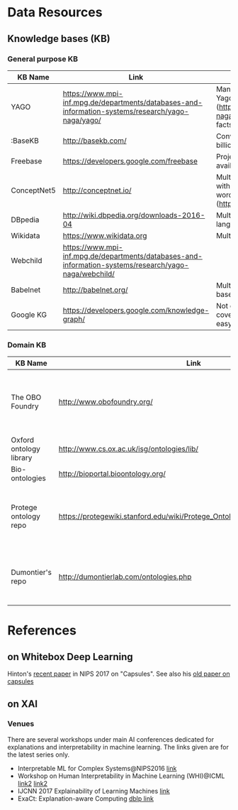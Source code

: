 # Data Resources

## Knowledge bases (KB)

### General purpose KB
|KB Name | Link | Remarks |
|--------|------|---------|
|YAGO|https://www.mpi-inf.mpg.de/departments/databases-and-information-systems/research/yago-naga/yago/ | Manual verification, high accracy. Yago3 is open source now (https://github.com/yago-naga/yago3). 17m entities and 150m facts.|
|:BaseKB|http://basekb.com/ |Converted from Freebase with 1.3 billion facts about 40 million subjects|
|Freebase|https://developers.google.com/freebase | Project shut down, but data dump available (1.9 billion triples)|
|ConceptNet5|http://conceptnet.io/ |Multilingual. 8m nodes, 21m edges, with 1.5m nodes in English. Paper on word embeddings using ConceptNet (https://arxiv.org/pdf/1612.03975.pdf)|
|DBpedia|http://wiki.dbpedia.org/downloads-2016-04 | Multilingual. 38.3m subjects in all languages, 4.5m subjects in English.|
|Wikidata|https://www.wikidata.org |Multilingual. 34m items.|
|Webchild|https://www.mpi-inf.mpg.de/departments/databases-and-information-systems/research/yago-naga/webchild/ | 
|Babelnet|http://babelnet.org/ |Multilingual. 14m entries. Wordnet based.|
|Google KG|https://developers.google.com/knowledge-graph/ |Not great coverage/hierarchy/expressivity, but easy to access|

### Domain KB
|KB Name | Link | Remarks |
|--------|------|---------|
|The OBO Foundry|http://www.obofoundry.org/ | A collection of domain ontologies, incl. GO, BFO and many others. |
|Oxford ontology library|http://www.cs.ox.ac.uk/isg/ontologies/lib/ | |
|Bio-ontologies|http://bioportal.bioontology.org/ | |
|Protege ontology repo|https://protegewiki.stanford.edu/wiki/Protege_Ontology_Library#OWL_ontologies | Protege is the most popular ontology editor developed in Stanford|
|Dumontier's repo|http://dumontierlab.com/ontologies.php | Prof. Dumontier's collection of Biomedical KBs |


# References
## on Whitebox Deep Learning
Hinton's [recent paper](https://research.google.com/pubs/pub46351.html) in NIPS 2017 on "Capsules". See also his [old paper on capsules](http://www.cs.toronto.edu/~fritz/absps/transauto6.pdf)
## on XAI
### Venues
There are several workshops under main AI conferences dedicated for explanations and interpretability in machine learning. The links given are for the latest series only. 
+ Interpretable ML for Complex Systems@NIPS2016 [link](https://sites.google.com/site/nips2016interpretml/)
+ Workshop on Human Interpretability in Machine Learning (WHI)@ICML [link2](https://sites.google.com/site/2016whi/) [link2](https://2017.icml.cc/Conferences/2017/Schedule?showEvent=20)
+ IJCNN 2017 Explainability of Learning Machines [link](http://gesture.chalearn.org/ijcnn17_explainability_of_learning_machines)
+ ExaCt: Explanation-aware Computing [dblp link](http://dblp.uni-trier.de/db/conf/exact/index.html)
